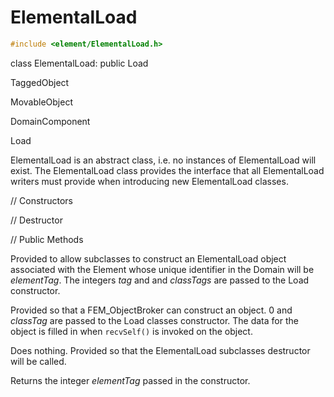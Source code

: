 


# ElementalLoad 

```cpp
#include <element/ElementalLoad.h>
```



class ElementalLoad: public Load



TaggedObject


MovableObject


DomainComponent


Load






ElementalLoad is an abstract class, i.e. no instances of ElementalLoad
will exist. The ElementalLoad class provides the interface that all
ElementalLoad writers must provide when introducing new ElementalLoad
classes.

// Constructors







// Destructor






// Public Methods







Provided to allow subclasses to construct an ElementalLoad object
associated with the Element whose unique identifier in the Domain will
be *elementTag*. The integers *tag* and and *classTags* are passed to
the Load constructor.

Provided so that a FEM_ObjectBroker can construct an object. $0$ and
*classTag* are passed to the Load classes constructor. The data for the
object is filled in when `recvSelf()` is invoked on the object.




Does nothing. Provided so that the ElementalLoad subclasses destructor
will be called.




Returns the integer *elementTag* passed in the constructor.
